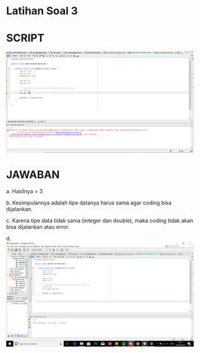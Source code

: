 # Latihan Soal 3

# SCRIPT

![Alt Text](https://github.com/christianykyo/Jobsheet5/blob/master/SS%20Lat%20Soal%203%20(F).png)

# JAWABAN

a. Hasilnya = 3

b. Kesimpulannya adalah tipe datanya harus sama agar coding bisa dijalankan.

c. Karena tipe data tidak sama (integer dan double), maka coding tidak akan bisa dijalankan atau error.

d. ![Alt Text](https://github.com/christianykyo/Jobsheet5/blob/master/SS%20Lat%20Soal%203%20(T).png)
